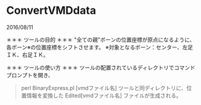 # ConvertVMDdata

2016/08/11

＊＊＊ ツールの目的 ＊＊＊
"全ての親"ボーンの位置座標が原点になるように、
各ボーン※の位置座標をシフトさせます。
※対象となるボーン：センター、左足ＩＫ、右足ＩＫ。

＊＊＊ ツールの使い方 ＊＊＊
ツールの配置されているディレクトリでコマンドプロンプトを開き、
  >perl BinaryExpress.pl [vmdファイル名]
ツールと同ディレクトリに、位置情報を変換した
  Edited[vmdファイル名]
ファイルが生成される。
